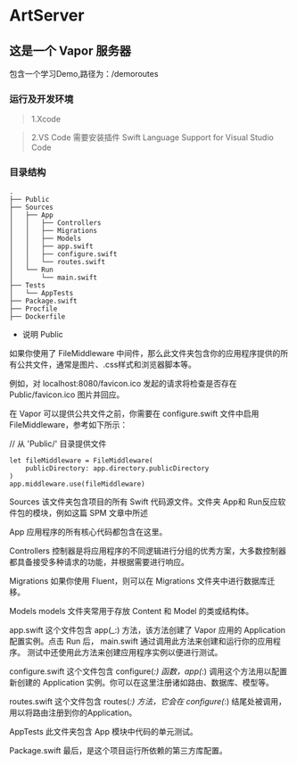 # ArtServer
## 这是一个 Vapor 服务器

包含一个学习Demo,路径为：/demoroutes
 
 ### 运行及开发环境
> 1.Xcode

> 2.VS Code 需要安装插件 Swift Language Support for Visual Studio Code


 ### 目录结构
 ```
 .
 ├── Public
 ├── Sources
 │   ├── App
 │   │   ├── Controllers
 │   │   ├── Migrations
 │   │   ├── Models
 │   │   ├── app.swift
 │   │   ├── configure.swift
 │   │   └── routes.swift
 │   └── Run
 │       └── main.swift
 ├── Tests
 │   └── AppTests
 ├── Package.swift
 ├── Procfile
 ├── Dockerfile
 ```
 
 * 说明
 Public

 如果你使用了 FileMiddleware 中间件，那么此文件夹包含你的应用程序提供的所有公共文件，通常是图片、.css样式和浏览器脚本等。

 例如，对 localhost:8080/favicon.ico 发起的请求将检查是否存在 Public/favicon.ico 图片并回应。

 在 Vapor 可以提供公共文件之前，你需要在 configure.swift 文件中启用FileMiddleware，参考如下所示：


 // 从 'Public/' 目录提供文件
 ```
 let fileMiddleware = FileMiddleware(
     publicDirectory: app.directory.publicDirectory
 )
 app.middleware.use(fileMiddleware)
 ```
 
 Sources
 该文件夹包含项目的所有 Swift 代码源文件。文件夹 App和 Run反应软件包的模块，例如这篇 SPM 文章中所述
 
 App
 应用程序的所有核心代码都包含在这里。
 
 Controllers
 控制器是将应用程序的不同逻辑进行分组的优秀方案，大多数控制器都具备接受多种请求的功能，并根据需要进行响应。
 
 Migrations
 如果你使用 Fluent，则可以在 Migrations 文件夹中进行数据库迁移。
 
 Models
 models 文件夹常用于存放 Content 和 Model 的类或结构体。
 
 app.swift
 这个文件包含 app(_:) 方法，该方法创建了 Vapor 应用的 Application 配置实例。点击 Run 后， main.swift 通过调用此方法来创建和运行你的应用程序。
 测试中还使用此方法来创建应用程序实例以便进行测试。
 
 configure.swift
 这个文件包含 configure(_:) 函数，app(_:) 调用这个方法用以配置新创建的 Application 实例。你可以在这里注册诸如路由、数据库、模型等。


routes.swift
这个文件包含 routes(_:) 方法，它会在 configure(_:) 结尾处被调用，用以将路由注册到你的Application。

AppTests
此文件夹包含 App 模块中代码的单元测试。

Package.swift
最后，是这个项目运行所依赖的第三方库配置。
 
 
